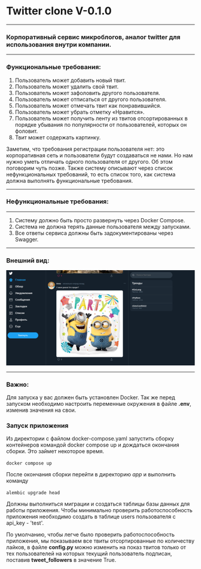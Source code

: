 # Twitter clone V-0.1.0

___

### Корпоративный сервис микроблогов, аналог twitter для использования внутри компании.

***

### Функциональные требования:

1. Пользователь может добавить новый твит.
2. Пользователь может удалить свой твит.
3. Пользователь может зафоловить другого пользователя.
4. Пользователь может отписаться от другого пользователя.
5. Пользователь может отмечать твит как понравившийся.
6. Пользователь может убрать отметку «Нравится».
7. Пользователь может получить ленту из твитов отсортированных в
порядке убывания по популярности от пользователей, которых он
фоловит.
8. Твит может содержать картинку.

Заметим, что требования регистрации пользователя нет: это корпоративная сеть и пользователи будут создаваться не нами. Но нам нужно уметь отличать одного пользователя от другого. Об этом поговорим чуть позже. Также систему описывают через список нефункциональных требований, то
есть список того, как система должна выполнять функциональные
требования.

***

### Нефункциональные требования:

***

1. Систему должно быть просто развернуть через Docker Compose.
2. Система не должна терять данные пользователя между запусками.
3. Все ответы сервиса должны быть задокументированы через Swagger.


***
### Внешний вид:

![Alt-Вид странички](example.png)

***

### Важно:

Для запуска у вас должен быть установлен Docker.
Так же перед запуском необходимо настроить переменные окружения в файле **.env**, изменив значения на свои.

### Запуск приложения

Из директории с файлом docker-compose.yaml запустить сборку 
контейнеров командой docker compose up и дождаться окончания сборки. Это займет некоторое время.

```docker compose up```

После окончания сборки перейти в директорию _app_ и выполнить команду 

`alembic upgrade head`

Должны выполниться миграции и создаться таблицы базы данных для работы приложения.
Чтобы минимально проверить работоспособность приложения необходимо создать в таблице users
пользователя с api_key - 'test'.

По умолчанию, чтобы легче было проверить работоспособность приложения, мы показываем все 
твиты отсортированные по количеству лайков, в файле **config.py** можно изменить 
на показ твитов только от тех пользователей на которых текущий пользователь подписан, поставив
**tweet_followers** в значение True.

